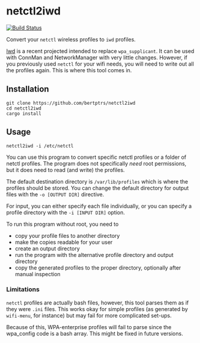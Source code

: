 # netctl2iwd

[![Build Status](https://travis-ci.org/bertptrs/netctl2iwd.svg?branch=master)](https://travis-ci.org/bertptrs/netctl2iwd)

Convert your `netctl` wireless profiles to `iwd` profiles.

[Iwd](https://iwd.wiki.kernel.org/) is a recent projected intended to replace `wpa_supplicant`. It can be used with
ConnMan and NetworkManager with very little changes. However, if you previously used `netctl` for your wifi needs, you
will need to write out all the profiles again. This is where this tool comes in.

## Installation

```
git clone https://github.com/bertptrs/netctl2iwd
cd netctl2iwd
cargo install
```

## Usage

```
netctl2iwd -i /etc/netctl
```

You can use this program to convert specific netctl profiles or a folder of netctl profiles. The program does not
specifically _need_ root permissions, but it does need to read (and write) the profiles.

The default destination directory is `/var/lib/profiles` which is where the profiles should be stored. You can change
the default directory for output files with the `-o [OUTPUT DIR]` directive.

For input, you can either specify each file individually, or you can specify a profile directory with the
`-i [INPUT DIR]` option.

To run this program without root, you need to

- copy your profile files to another directory
- make the copies readable for your user
- create an output directory
- run the program with the alternative profile directory and output directory
- copy the generated profiles to the proper directory, optionally after manual inspection

### Limitations

`netctl` profiles are actually bash files, however, this tool parses them as if they were `.ini` files. This works okay
for simple profiles (as generated by `wifi-menu`, for instance) but may fail for more complicated set-ups.

Because of this, WPA-enterprise profiles will fail to parse since the wpa_config code is a bash array. This might be
fixed in future versions.

